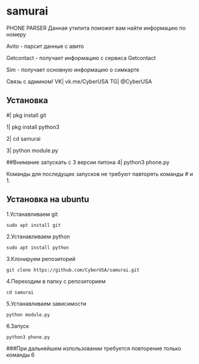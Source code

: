 # samurai
PHONE PARSER
Данная утилита поможет вам найти информацию по номеру

Avito - парсит данные с авито

Getcontact - получает информацию с сервиса Getcontact

Sim - получает основную информацию о симкарте

Связь с админом!
VK| vk.me/CyberUSA 
TG| @CyberUSA

## Установка
#| pkg install git

1| pkg install python3

2| cd samurai

3| python module.py

##Внимание запускать с 3 версии питона
4| python3 phone.py

Команды для последущих запусков не требуют павторять команды # и 1.

## Установка на ubuntu
  1.Устанавливаем git
  
  ``sudo apt install git``

  2.Устанавливаем python

  ``sudo apt install python``

  3.Клонируем репозиторий
  
  ``git clone https://github.com/CyberUSA/samurai.git``

  4.Переходим в папку с репозиторием

  ``cd samurai``

  5.Устанавливаем зависимости
  
  ``python module.py``
  
  6.Запуск
  
  ``python3 phone.py``
  
  ###При дальнейшем изпользовании требуется повторение только команды 6
